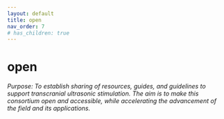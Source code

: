 ```yaml
---
layout: default
title: open
nav_order: 7
# has_children: true
---
```

# open
*Purpose: To establish sharing of resources, guides, and guidelines to support transcranial ultrasonic stimulation. The aim is to make this consortium open and accessible, while accelerating the advancement of the field and its applications.*
